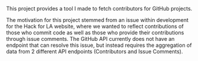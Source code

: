 This project provides a tool I made to fetch contributors for GitHub projects. 

The motivation for this project stemmed from an issue within development for the Hack for LA website, where we wanted to reflect contributions of those who commit code as well as those who provide their contributions through issue comments. The GitHub API currently does not have an endpoint that can resolve this issue, but instead requires the aggregation of data from 2 different API endpoints (Contributors and Issue Comments).